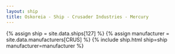 ```yaml
---
layout: ship
title: Oskoreia - Ship - Crusader Industries - Mercury
---
```

{% assign ship = site.data.ships[127] %}
{% assign manufacturer = site.data.manufacturers[CRUS] %}
{% include ship.html ship=ship manufacturer=manufacturer %}
